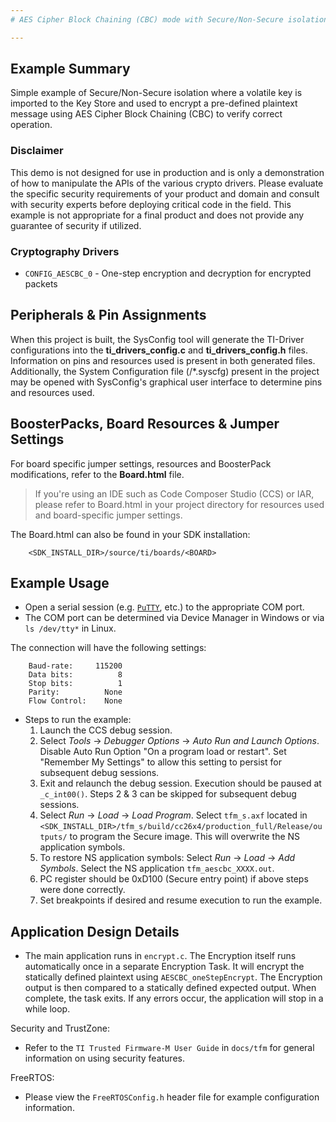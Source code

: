 ```yaml
---
# AES Cipher Block Chaining (CBC) mode with Secure/Non-Secure isolation

---
```


## Example Summary

Simple example of Secure/Non-Secure isolation where a volatile key is imported
to the Key Store and used to encrypt a pre-defined plaintext message using AES
Cipher Block Chaining (CBC) to verify correct operation.

### Disclaimer

This demo is not designed for use in production and is only a demonstration of
how to manipulate the APIs of the various crypto drivers. Please evaluate the
specific security requirements of your product and domain and consult with
security experts before deploying critical code in the field. This example is
not appropriate for a final product and does not provide any guarantee of
security if utilized.

### Cryptography Drivers

* `CONFIG_AESCBC_0` - One-step encryption and decryption for encrypted packets

## Peripherals & Pin Assignments

When this project is built, the SysConfig tool will generate the TI-Driver
configurations into the __ti_drivers_config.c__ and __ti_drivers_config.h__
files. Information on pins and resources used is present in both generated
files. Additionally, the System Configuration file (/*.syscfg) present in the
project may be opened with SysConfig's graphical user interface to determine
pins and resources used.

## BoosterPacks, Board Resources & Jumper Settings

For board specific jumper settings, resources and BoosterPack modifications,
refer to the __Board.html__ file.

> If you're using an IDE such as Code Composer Studio (CCS) or IAR, please
refer to Board.html in your project directory for resources used and
board-specific jumper settings.

The Board.html can also be found in your SDK installation:

        <SDK_INSTALL_DIR>/source/ti/boards/<BOARD>

## Example Usage

* Open a serial session (e.g. [`PuTTY`](http://www.putty.org/ "PuTTY's
 Homepage"), etc.) to the appropriate COM port.
* The COM port can be determined via Device Manager in Windows or via `ls
 /dev/tty*` in Linux.

The connection will have the following settings:
```
    Baud-rate:     115200
    Data bits:          8
    Stop bits:          1
    Parity:          None
    Flow Control:    None
```

* Steps to run the example:
  1. Launch the CCS debug session.
  2. Select *Tools* -> *Debugger Options* -> *Auto Run and Launch Options*. Disable Auto
   Run Option "On a program load or restart". Set "Remember My Settings" to
   allow this setting to persist for subsequent debug sessions.
  3. Exit and relaunch the debug session. Execution should be paused at `_c_int00()`.
   Steps 2 & 3 can be skipped for subsequent debug sessions.
  4. Select *Run* -> *Load* -> *Load Program*.  Select `tfm_s.axf` located in
   `<SDK_INSTALL_DIR>/tfm_s/build/cc26x4/production_full/Release/outputs/`
   to program the Secure image.  This will overwrite the NS application symbols.
   5. To restore NS application symbols: Select *Run* -> *Load* -> *Add Symbols*.  Select the NS application `tfm_aescbc_XXXX.out`.
   6. PC register should be 0xD100 (Secure entry point) if above steps were done
   correctly.
   7. Set breakpoints if desired and resume execution to run the example.

## Application Design Details

* The main application runs in `encrypt.c`. The Encryption itself runs
  automatically once in a separate Encryption Task. It will encrypt the
  statically defined plaintext using `AESCBC_oneStepEncrypt`. The Encryption
  output is then compared to a statically defined expected output. When
  complete, the task exits. If any errors occur, the application will stop
  in a while loop.

Security and TrustZone:

* Refer to the `TI Trusted Firmware-M User Guide` in `docs/tfm` for
general information on using security features.

FreeRTOS:

* Please view the `FreeRTOSConfig.h` header file for example configuration
  information.